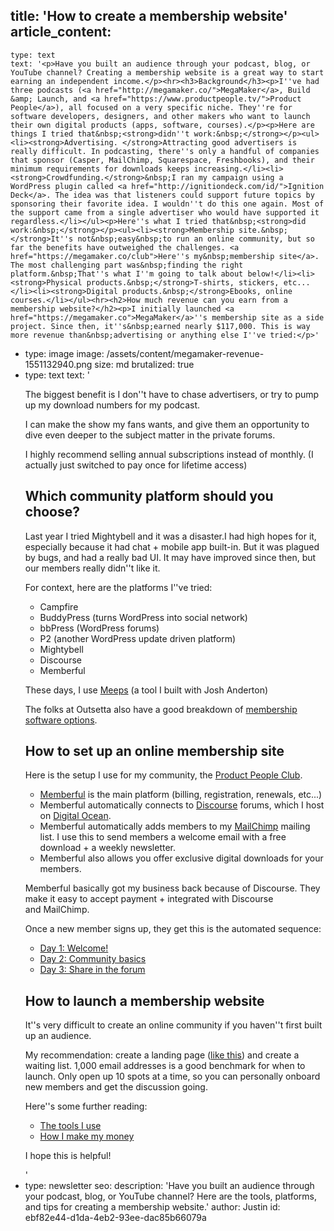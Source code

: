 title: 'How to create a membership website'
article_content:
  -
    type: text
    text: '<p>Have you built an audience through your podcast, blog, or YouTube channel? Creating a membership website is a great way to start earning an independent income.</p><hr><h3>Background</h3><p>I''ve had three podcasts (<a href="http://megamaker.co/">MegaMaker</a>, Build &amp; Launch, and <a href="https://www.productpeople.tv/">Product People</a>), all focused on a very specific niche. They''re for software developers, designers, and other makers who want to launch their own digital products (apps, software, courses).</p><p>Here are things I tried that&nbsp;<strong>didn''t work:&nbsp;</strong></p><ul><li><strong>Advertising. </strong>Attracting good advertisers is really difficult. In podcasting, there''s only a handful of companies that sponsor (Casper, MailChimp, Squarespace, Freshbooks), and their minimum requirements for downloads keeps increasing.</li><li><strong>Crowdfunding.</strong>&nbsp;I ran my campaign using a WordPress plugin called <a href="http://ignitiondeck.com/id/">Ignition Deck</a>. The idea was that listeners could support future topics by sponsoring their favorite idea. I wouldn''t do this one again. Most of the support came from a single advertiser who would have supported it regardless.</li></ul><p>Here''s what I tried that&nbsp;<strong>did work:&nbsp;</strong></p><ul><li><strong>Membership site.&nbsp;</strong>It''s not&nbsp;easy&nbsp;to run an online community, but so far the benefits have outweighed the challenges. <a href="https://megamaker.co/club">Here''s my&nbsp;membership site</a>. The most challenging part was&nbsp;finding the right platform.&nbsp;That''s what I''m going to talk about below!</li><li><strong>Physical products.&nbsp;</strong>T-shirts, stickers, etc...</li><li><strong>Digital products.&nbsp;</strong>Ebooks, online courses.</li></ul><hr><h2>How much revenue can you earn from a membership website?</h2><p>I initially launched <a href="https://megamaker.co">MegaMaker</a>''s membership site as a side project. Since then, it''s&nbsp;earned nearly $117,000. This is way more revenue than&nbsp;advertising or anything else I''ve tried:</p>'
  -
    type: image
    image: /assets/content/megamaker-revenue-1551132940.png
    size: md
    brutalized: true
  -
    type: text
    text: '<p>The biggest benefit is I don''t have to chase advertisers, or try to pump up my download numbers for my podcast.</p><p>I can make the show my fans wants, and give them an opportunity to dive even deeper to the subject matter in the private forums.</p><p>I highly recommend selling annual subscriptions instead of monthly. (I actually just switched to pay once for lifetime access)</p><h2>Which community platform should you choose?</h2><p>Last year I tried Mightybell and it was a disaster.I had high hopes for it, especially because it had chat + mobile app built-in. But it was plagued by bugs, and had a really bad UI. It may have improved since then, but our members really didn''t like it.</p><p>For context, here are the platforms I''ve tried:</p><ul><li>Campfire</li><li>BuddyPress (turns WordPress into social network)</li><li>bbPress (WordPress forums)</li><li>P2 (another WordPress update driven platform)</li><li>Mightybell</li><li>Discourse</li><li>Memberful</li></ul><p>These days, I use <a href="https://meeps.app">Meeps</a>&nbsp;(a tool I built with Josh Anderton)</p><p>The folks at Outsetta also have a good breakdown of <a href="https://www.outseta.com/posts/best-membership-management-software">membership software options</a>.</p><h2>How to set up an online membership site</h2><p>Here is the setup I use for my community, the <a href="https://www.productpeople.club">Product People Club</a>.</p><ul><li><a href="https://memberful.com/" target="_blank" rel="noopener noreferrer">Memberful</a>&nbsp;is the main platform (billing, registration, renewals, etc...)</li><li>Memberful automatically connects to&nbsp;<a href="http://www.discourse.org/" target="_blank" rel="noopener noreferrer">Discourse</a>&nbsp;forums, which I host on&nbsp;<a href="https://m.do.co/c/d12c8c2c375a" target="_blank" rel="noopener noreferrer">Digital Ocean</a>.</li><li>Memberful automatically adds members to my&nbsp;<a href="http://mailchimp.com/" target="_blank" rel="noopener noreferrer">MailChimp</a>&nbsp;mailing list. I use this to send members a welcome email with a free download + a weekly newsletter.</li><li>Memberful also allows you offer exclusive digital downloads for your members.</li></ul><p>Memberful basically got my business back because of Discourse. They make it easy to accept payment + integrated with Discourse and&nbsp;MailChimp.</p><p>Once a new member signs up, they get this is the automated sequence:</p><ul><li><a href="http://us1.campaign-archive2.com/?u=8cb83b3f841a6035fab28a85e&amp;id=ac0a0181a0&amp;e=0753f272b1">Day 1: Welcome!</a></li><li><a href="http://us1.campaign-archive2.com/?u=8cb83b3f841a6035fab28a85e&amp;id=c182278d58&amp;e=451ade37d7">Day 2: Community basics</a></li><li><a href="http://us1.campaign-archive1.com/?u=8cb83b3f841a6035fab28a85e&amp;id=32bc880b86&amp;e=ed049b6c66">Day 3: Share in the forum</a></li></ul><h2>How to launch a membership website</h2><p>It''s very difficult to create an online community if you haven''t first built up an audience.</p><p>My recommendation: create a landing page (<a href="https://productpeople.club">like this</a>) and create a waiting list. 1,000 email addresses is a good benchmark for when to launch. Only open up 10 spots at a time, so you can personally onboard new members and get the discussion going.</p><p>Here''s some further reading:</p><ul><li><a href="https://justinjackson.ca/tools/">The tools I use</a></li><li><a href="https://justinjackson.ca/money/">How I make my money</a></li></ul><p>I hope this is helpful!</p>'
  -
    type: newsletter
seo:
  description: 'Have you built an audience through your podcast, blog, or YouTube channel? Here are the tools, platforms, and tips for creating a membership website.'
author: Justin
id: ebf82e44-d1da-4eb2-93ee-dac85b66079a
